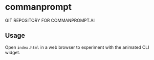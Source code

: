 # commanprompt
GIT REPOSITORY FOR COMMANPROMPT.AI

## Usage

Open `index.html` in a web browser to experiment with the animated CLI widget.

